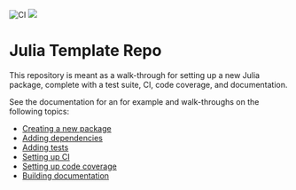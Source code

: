 ![CI](https://github.com/bjack205/JuliaTemplateRepo.jl/workflows/CI/badge.svg)
[![](https://img.shields.io/badge/docs-dev-blue.svg)](https://bjack205.github.io/JuliaTemplateRepo.jl/dev)

# Julia Template Repo
This repository is meant as a walk-through for setting up a new Julia package, complete with a test suite, CI, code coverage, and documentation.

See the documentation for an for example and walk-throughs on the following topics:
* [Creating a new package](https://bjack205.github.io/JuliaTemplateRepo.jl/dev/new_repo.html#Creating-a-New-Package)
* [Adding dependencies](https://bjack205.github.io/JuliaTemplateRepo.jl/dev/deps.html)
* [Adding tests](https://bjack205.github.io/JuliaTemplateRepo.jl/dev/tests.html)
* [Setting up CI](https://bjack205.github.io/JuliaTemplateRepo.jl/dev/CI.html)
* [Setting up code coverage](https://bjack205.github.io/JuliaTemplateRepo.jl/dev/codecov.html)
* [Building documentation]()
